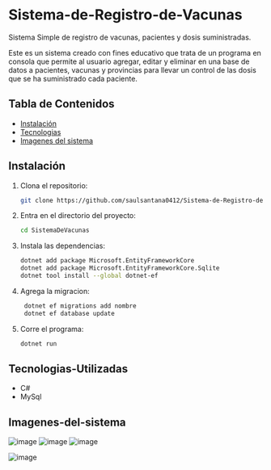 # Sistema-de-Registro-de-Vacunas
Sistema Simple de registro de vacunas, pacientes y dosis suministradas. 

Este es un sistema creado con fines educativo que trata de un programa en consola que permite al usuario agregar, editar y eliminar en una base de datos a pacientes, vacunas y provincias para llevar un control de las dosis que se ha suministrado cada paciente. 

## Tabla de Contenidos

- [Instalación](#Instalación)
- [Tecnologias](#Tecnologias-Utilizadas)
- [Imagenes del sistema](#Imagenes-del-sistema)


## Instalación

1. Clona el repositorio:
    ```bash
    git clone https://github.com/saulsantana0412/Sistema-de-Registro-de-Vacunas.git
    ```
2. Entra en el directorio del proyecto:
    ```bash
    cd SistemaDeVacunas
    ```
3. Instala las dependencias:
    ```bash
    dotnet add package Microsoft.EntityFrameworkCore
    dotnet add package Microsoft.EntityFrameworkCore.Sqlite
    dotnet tool install --global dotnet-ef
    ```
4. Agrega la migracion:
   ```bash
    dotnet ef migrations add nombre
    dotnet ef database update
    ```
5. Corre el programa:
    ```bash
    dotnet run
    ```

## Tecnologias-Utilizadas
- C#
- MySql

## Imagenes-del-sistema
![image](https://github.com/saulsantana0412/Sistema-de-Registro-de-Vacunas/assets/103664258/ccf2bf73-80df-4b1e-8f31-c2bb3934da18)
![image](https://github.com/saulsantana0412/Sistema-de-Registro-de-Vacunas/assets/103664258/ccf2bf73-80df-4b1e-8f31-c2bb3934da18)
![image](https://github.com/saulsantana0412/Sistema-de-Registro-de-Vacunas/assets/103664258/ccf2bf73-80df-4b1e-8f31-c2bb3934da18)

![image](https://github.com/saulsantana0412/Sistema-de-Registro-de-Vacunas/assets/103664258/7fe2d9fe-01ed-472d-99e1-0ea5dab4ddf0)

